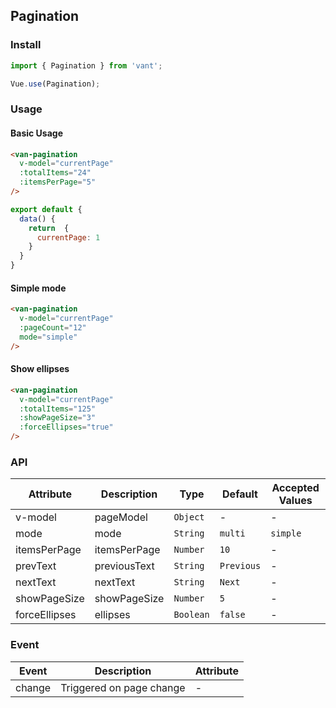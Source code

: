 ## Pagination

### Install
``` javascript
import { Pagination } from 'vant';

Vue.use(Pagination);
```

### Usage

#### Basic Usage

```html
<van-pagination 
  v-model="currentPage" 
  :totalItems="24" 
  :itemsPerPage="5"
/>
```

```javascript
export default {
  data() {
    return  {
      currentPage: 1
    }
  }
}
```

#### Simple mode

```html
<van-pagination 
  v-model="currentPage" 
  :pageCount="12"
  mode="simple" 
/>
```

#### Show ellipses

```html
<van-pagination 
  v-model="currentPage" 
  :totalItems="125" 
  :showPageSize="3" 
  :forceEllipses="true"
/>
```

### API

| Attribute | Description | Type | Default | Accepted Values |
|-----------|-----------|-----------|-------------|-------------|
| v-model | pageModel | `Object` | - | - |
| mode | mode | `String` | `multi` | `simple`  |
| itemsPerPage | itemsPerPage | `Number` | `10` | - |
| prevText | previousText | `String` | `Previous` | - |
| nextText | nextText | `String` | `Next` | - |
| showPageSize | showPageSize | `Number` | `5` | - |
| forceEllipses | ellipses | `Boolean` | `false` | - |

### Event

| Event | Description | Attribute |
|-----------|-----------|-----------|
| change | Triggered on page change | - |
